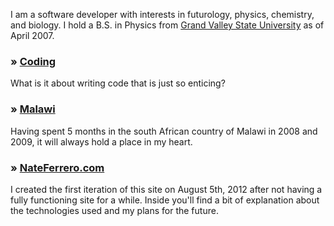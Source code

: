 I am a  software developer with interests in futurology, physics, chemistry, and biology. I hold a B.S. in Physics from <a href="http://gvsu.edu/" target="_blank">Grand Valley State University</a> as of April 2007.

### &raquo; [Coding](/about/coding) 
What is it about writing code that is just so enticing?

### &raquo; [Malawi](/about/malawi) 
Having spent 5 months in the south African country of Malawi in 2008 and 2009, it will always hold a place in my heart.

### &raquo; [NateFerrero.com](/about/site) 
I created the first iteration of this site on August 5th, 2012 after not having a fully functioning site for a while. Inside you'll find a bit of explanation about the technologies used and my plans for the future.